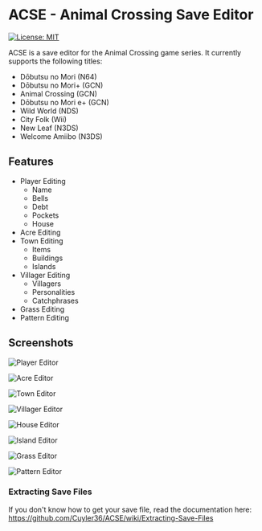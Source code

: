 # ACSE - Animal Crossing Save Editor
[![License: MIT](https://img.shields.io/badge/License-MIT-yellow.svg)](https://opensource.org/licenses/MIT)

ACSE is a save editor for the Animal Crossing game series. It currently supports the following titles:
* Dōbutsu no Mori (N64)
* Dōbutsu no Mori+ (GCN)
* Animal Crossing (GCN)
* Dōbutsu no Mori e+ (GCN)
* Wild World (NDS)
* City Folk (Wii)
* New Leaf (N3DS)
* Welcome Amiibo (N3DS)

## Features
* Player Editing
	* Name
	* Bells
	* Debt
	* Pockets
	* House
* Acre Editing
* Town Editing
	* Items
	* Buildings
	* Islands
* Villager Editing
	* Villagers
	* Personalities
	* Catchphrases
* Grass Editing
* Pattern Editing

## Screenshots

![Player Editor](https://puu.sh/z9jMu/94b9965e09.png)

![Acre Editor](https://puu.sh/z7swO/c985034d8e.png)

![Town Editor](https://puu.sh/z7sz7/c5ae45c05c.jpg)

![Villager Editor](https://puu.sh/z7sAz/bf9a68e805.png)

![House Editor](https://puu.sh/z7sBj/b79c52cdbb.png)

![Island Editor](https://puu.sh/z7sBJ/ee594d941a.png)

![Grass Editor](https://puu.sh/z7sHw/b17685c530.png)

![Pattern Editor](https://puu.sh/z9jw5/e27a5abb19.png)

### Extracting Save Files
If you don't know how to get your save file, read the documentation here: https://github.com/Cuyler36/ACSE/wiki/Extracting-Save-Files
